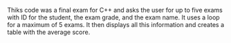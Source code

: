 Thiks code was a final exam for C++ and asks the user for up to five exams with ID for the student, the exam grade, and the exam name. It uses a loop for a maximum of 5 exams. It then displays all this information and creates a table with the average score.
